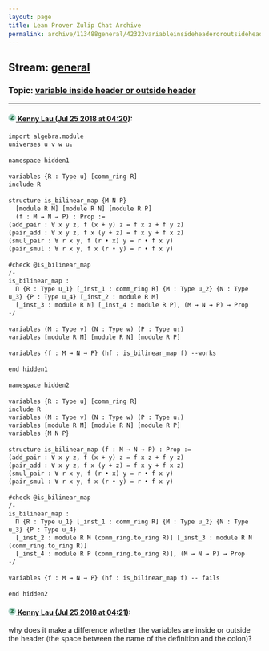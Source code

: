 ```yaml
---
layout: page
title: Lean Prover Zulip Chat Archive 
permalink: archive/113488general/42323variableinsideheaderoroutsideheader.html
---
```


## Stream: [general](index.html)
### Topic: [variable inside header or outside header](42323variableinsideheaderoroutsideheader.html)

---

#### [![Click to go to Zulip](../../assets/img/zulip2.png) Kenny Lau (Jul 25 2018 at 04:20)](https://leanprover.zulipchat.com/#narrow/stream/113488-general/topic/variable%20inside%20header%20or%20outside%20header/near/130250391):
```lean
import algebra.module
universes u v w u₁

namespace hidden1

variables {R : Type u} [comm_ring R]
include R

structure is_bilinear_map {M N P}
  [module R M] [module R N] [module R P]
  (f : M → N → P) : Prop :=
(add_pair : ∀ x y z, f (x + y) z = f x z + f y z)
(pair_add : ∀ x y z, f x (y + z) = f x y + f x z)
(smul_pair : ∀ r x y, f (r • x) y = r • f x y)
(pair_smul : ∀ r x y, f x (r • y) = r • f x y)

#check @is_bilinear_map
/-
is_bilinear_map :
  Π {R : Type u_1} [_inst_1 : comm_ring R] {M : Type u_2} {N : Type u_3} {P : Type u_4} [_inst_2 : module R M]
  [_inst_3 : module R N] [_inst_4 : module R P], (M → N → P) → Prop
-/

variables (M : Type v) (N : Type w) (P : Type u₁)
variables [module R M] [module R N] [module R P]

variables {f : M → N → P} (hf : is_bilinear_map f) --works

end hidden1

namespace hidden2

variables {R : Type u} [comm_ring R]
include R
variables (M : Type v) (N : Type w) (P : Type u₁)
variables [module R M] [module R N] [module R P]
variables {M N P}

structure is_bilinear_map (f : M → N → P) : Prop :=
(add_pair : ∀ x y z, f (x + y) z = f x z + f y z)
(pair_add : ∀ x y z, f x (y + z) = f x y + f x z)
(smul_pair : ∀ r x y, f (r • x) y = r • f x y)
(pair_smul : ∀ r x y, f x (r • y) = r • f x y)

#check @is_bilinear_map
/-
is_bilinear_map :
  Π {R : Type u_1} [_inst_1 : comm_ring R] {M : Type u_2} {N : Type u_3} {P : Type u_4}
  [_inst_2 : module R M (comm_ring.to_ring R)] [_inst_3 : module R N (comm_ring.to_ring R)]
  [_inst_4 : module R P (comm_ring.to_ring R)], (M → N → P) → Prop
-/

variables {f : M → N → P} (hf : is_bilinear_map f) -- fails

end hidden2
```

#### [![Click to go to Zulip](../../assets/img/zulip2.png) Kenny Lau (Jul 25 2018 at 04:21)](https://leanprover.zulipchat.com/#narrow/stream/113488-general/topic/variable%20inside%20header%20or%20outside%20header/near/130250398):
why does it make a difference whether the variables are inside or outside the header (the space between the name of the definition and the colon)?

